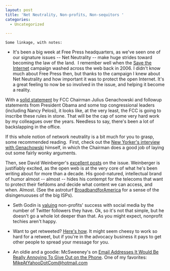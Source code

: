 ```yaml
---
layout: post
title: 'Net Neutrality, Non-profits, Non-sequitors '
categories:
  - Uncategorized

---
```



    Some linkage, with notes:

- It's been a big week at Free Press headquarters, as we've seen one of our signature issues -- Net Neutrality -- make huge strides toward becoming the law of the land.  I remember well when the <a href="http://www.savetheinternet.com">Save the Internet</a> campaign washed across the web back in 2006. I didn't know much about Free Press then, but thanks to the campaign I knew about Net Neutrality and how important it was to protect the open Internet. It's a great feeling to now be so involved in the issue, and helping it become a reality.

With a <a href="http://www.freepress.net/node/72858">solid statement</a> by FCC Chairman Julius Genachowski and followup statements from President Obama and some top congressional leaders (including Nancy Pelosi), it looks like, at the very least, the FCC is going to inscribe these rules in stone. That will be the cap of some very hard work by my colleagues over the years. Needless to say, there's been a lot of backslapping in the office.

If this whole notion of network neutrality is a bit much for you to grasp, some recommended reading.  First, check out the <a href="http://www.newyorker.com/online/blogs/newsdesk/2009/09/conversation-julius-genachowski-on-net-neutrality.html">New Yorker's interview with Genachowski</a> himself, in which the Chairman does a good job of laying out some fairly wonky arguments.

Then, see David Weinberger's <a href="http://www.hyperorg.com/blogger/tag/net-neutrality/">excellent posts</a> on the issue. Weinberger is justifiably excited, as the open web is at the very core of what he's been writing about for more than a decade. His good-natured, intellectual brand of humor almost -- almost -- hides his contempt for the telecoms that want to protect their fiefdoms and decide what content we can access, and when. Almost. (See the astroturf <a href="http://www.broadbandforamerica.com/about/members">BroadbandforAmerica</a> for a sense of the disingenuouses of the big ISPs).

- Seth Godin is <a href="http://sethgodin.typepad.com/seths_blog/2009/09/the-problem-with-non.html">valuing</a> non-profits' success with social media by the number of Twitter followers they have. Ok, so it's not that simple, but he doesn't go a whole lot deeper than that. As you might expect, nonprofit techies aren't happy.

- Want to get retweeted? <a href="http://www.fastcompany.com/blog/dan-macsai/popwise/report-nine-scientifically-proven-ways-get-re-tweeted-twitter?1253646986">Here's how</a>. It might seem cheesy to work so hard for a retweet, but if you're in the advocacy business it pays to get other people to spread your message for you.

- An oldie and a goodie: McSweeney's on <a href="http://www.mcsweeneys.net/links/lists/27MichaelWard.html">Email Addresses It Would Be Really Annoying To Give Out on the Phone</a>. One of my favorites: <a href="mailto:MikeAtYahooDotCom@hotmail.com">MikeAtYahooDotCom@hotmail.com</a>
  
